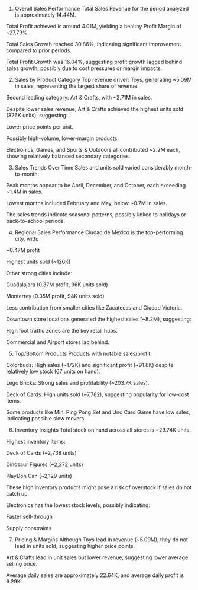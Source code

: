 
1. Overall Sales Performance
Total Sales Revenue for the period analyzed is approximately 14.44M.

Total Profit achieved is around 4.01M, yielding a healthy Profit Margin of ~27.79%.

Total Sales Growth reached 30.86%, indicating significant improvement compared to prior periods.

Total Profit Growth was 16.04%, suggesting profit growth lagged behind sales growth, possibly due to cost pressures or margin impacts.

2. Sales by Product Category
Top revenue driver: Toys, generating ~5.09M in sales, representing the largest share of revenue.

Second leading category: Art & Crafts, with ~2.71M in sales.

Despite lower sales revenue, Art & Crafts achieved the highest units sold (326K units), suggesting:

Lower price points per unit.

Possibly high-volume, lower-margin products.

Electronics, Games, and Sports & Outdoors all contributed ~2.2M each, showing relatively balanced secondary categories.

3. Sales Trends Over Time
Sales and units sold varied considerably month-to-month:

Peak months appear to be April, December, and October, each exceeding ~1.4M in sales.

Lowest months included February and May, below ~0.7M in sales.

The sales trends indicate seasonal patterns, possibly linked to holidays or back-to-school periods.

4. Regional Sales Performance
Ciudad de Mexico is the top-performing city, with:

~0.47M profit

Highest units sold (~126K)

Other strong cities include:

Guadalajara (0.37M profit, 96K units sold)

Monterrey (0.35M profit, 94K units sold)

Less contribution from smaller cities like Zacatecas and Ciudad Victoria.

Downtown store locations generated the highest sales (~8.2M), suggesting:

High foot traffic zones are the key retail hubs.

Commercial and Airport stores lag behind.

5. Top/Bottom Products
Products with notable sales/profit:

Colorbuds: High sales (~172K) and significant profit (~91.8K) despite relatively low stock (67 units on hand).

Lego Bricks: Strong sales and profitability (~203.7K sales).

Deck of Cards: High units sold (~7,782), suggesting popularity for low-cost items.

Some products like Mini Ping Pong Set and Uno Card Game have low sales, indicating possible slow movers.

6. Inventory Insights
Total stock on hand across all stores is ~29.74K units.

Highest inventory items:

Deck of Cards (~2,738 units)

Dinosaur Figures (~2,272 units)

PlayDoh Can (~2,129 units)

These high inventory products might pose a risk of overstock if sales do not catch up.

Electronics has the lowest stock levels, possibly indicating:

Faster sell-through

Supply constraints

7. Pricing & Margins
Although Toys lead in revenue (~5.09M), they do not lead in units sold, suggesting higher price points.

Art & Crafts lead in unit sales but lower revenue, suggesting lower average selling price.

Average daily sales are approximately 22.64K, and average daily profit is 6.29K.
